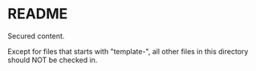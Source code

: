 # README

Secured content.

Except for files that starts with "template-", all other files in this directory should NOT be checked in.
